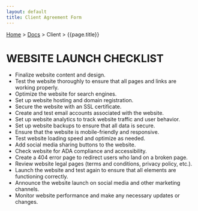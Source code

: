 ```yaml
---
layout: default
title: Client Agreement Form
---
```


[Home](/) > [Docs](/documentation) > Client > {{page.title}}

# WEBSITE LAUNCH CHECKLIST

- Finalize website content and design.
- Test the website thoroughly to ensure that all pages and links are working properly.
- Optimize the website for search engines.
- Set up website hosting and domain registration.
- Secure the website with an SSL certificate.
- Create and test email accounts associated with the website.
- Set up website analytics to track website traffic and user behavior.
- Set up website backups to ensure that all data is secure.
- Ensure that the website is mobile-friendly and responsive.
- Test website loading speed and optimize as needed.
- Add social media sharing buttons to the website.
- Check website for ADA compliance and accessibility.
- Create a 404 error page to redirect users who land on a broken page.
- Review website legal pages (terms and conditions, privacy policy, etc.).
- Launch the website and test again to ensure that all elements are functioning correctly.
- Announce the website launch on social media and other marketing channels.
- Monitor website performance and make any necessary updates or changes.